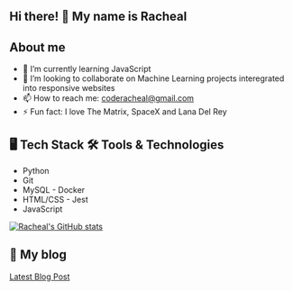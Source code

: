 ## Hi there! 👋 My name is Racheal

## About me

- 🌱 I’m currently learning JavaScript
- 👯 I’m looking to collaborate on Machine Learning projects interegrated into responsive websites
- 📫 How to reach me: coderacheal@gmail.com
- ⚡ Fun fact: I love The Matrix, SpaceX and Lana Del Rey

## 🖥️ Tech Stack             🛠️ Tools & Technologies
- Python                      <li>Git</li>
- MySQL                       - Docker
- HTML/CSS                    - Jest
- JavaScript

[![Racheal's GitHub stats](https://github-readme-stats.vercel.app/api?username=coderacheal&show_icons=true&theme=highcontrast)](https://github.com/coderacheal/github-readme-stats)

## 📰 My blog
[Latest Blog Post](https://rb.gy/1ssy6b)
